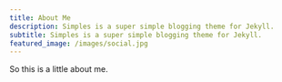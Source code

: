 ```yaml
---
title: About Me
description: Simples is a super simple blogging theme for Jekyll.
subtitle: Simples is a super simple blogging theme for Jekyll.
featured_image: /images/social.jpg
---
```


So this is a little about me.
